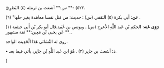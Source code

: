 ٥٢٢) -** س:** أشعث بن ثرملة (٤) البَصْرِيّ.

**عن:** أبي بكرة (٥) الثقفي (س) : حديث: من قتل نفسا معاهدة بغير حلها" (٦) .

**رَوَى عَنه:** الحكم بْن عَبد اللَّهِ الأعرج (س) . ويونس بن عُبَيد.قال أبو بكر بْن أَبي خيثمة (١) .** عَن يحيى بْن مَعِين:** ثقة مشهور.

روى له النَّسَائي هَذَا الْحَدِيث الواحد.

**• د:** أشعث بن جَابِر (٢) . هُوَ ابن عَبد اللَّهِ بْن جَابِر، يأتي فيما بعد.

(